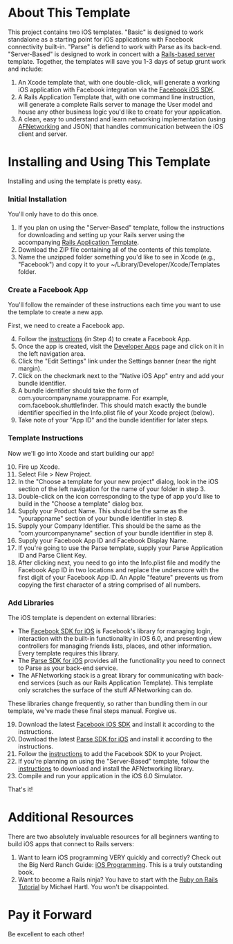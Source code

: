 # About This Template #
This project contains two iOS templates. "Basic" is designed to work standalone as a starting point for iOS applications with Facebook connectivity built-in. "Parse" is defiend to work with Parse as its back-end. "Server-Based" is designed to work in concert with a [Rails-based server](http://github.com/CoolAssPuppy/Rails_template) template. Together, the templates will save you 1-3 days of setup grunt work and include:

1. An Xcode template that, with one double-click, will generate a working iOS application with Facebook integration via the [Facebook iOS SDK](http://developers.facebook.com).
2. A Rails Application Template that, with one command line instruction, will generate a complete Rails server to manage the User model and house any other business logic you'd like to create for your application.
3. A clean, easy to understand and learn networking implementation (using [AFNetworking](https://github.com/AFNetworking/AFNetworking/wiki/Getting-Started-with-AFNetworking) and JSON) that handles communication between the iOS client and server.

# Installing and Using This Template #
Installing and using the template is pretty easy.

### Initial Installation ###
You'll only have to do this once.

1. If you plan on using the "Server-Based" template, follow the instructions for downloading and setting up your Rails server using the accompanying [Rails Application Template](http://github.com/CoolAssPuppy/Rails_template).
2. Download the ZIP file containing all of the contents of this template.
3. Name the unzipped folder something you'd like to see in Xcode (e.g., "Facebook") and copy it to your ~/Library/Developer/Xcode/Templates folder.

### Create a Facebook App ###
You'll follow the remainder of these instructions each time you want to use the template to create a new app.

First, we need to create a Facebook app.

4. Follow the [instructions](https://developers.facebook.com/docs/getting-started/facebook-sdk-for-ios/3.1/) (in Step 4) to create a Facebook App.
5. Once the app is created, visit the [Developer Apps](https://developers.facebook.com/apps) page and click on it in the left navigation area.
6. Click the "Edit Settings" link under the Settings banner (near the right margin).
7. Click on the checkmark next to the "Native iOS App" entry and add your bundle identifier.
8. A bundle identifier should take the form of com.yourcompanyname.yourappname. For example, com.facebook.shuttlefinder. This should match exactly the bundle identifier specified in the Info.plist file of your Xcode project (below).
9. Take note of your "App ID" and the bundle identifier for later steps.

### Template Instructions ###
Now we'll go into Xcode and start building our app!

10. Fire up Xcode.
12. Select File > New Project.
13. In the "Choose a template for your new project" dialog, look in the iOS section of the left navigation for the name of your folder in step 3.
14. Double-click on the icon corresponding to the type of app you'd like to build in the "Choose a template" dialog box.
14. Supply your Product Name. This should be the same as the "yourappname" section of your bundle identifier in step 8.
15. Supply your Company Identifier. This should be the same as the "com.yourcompanyname" section of your bundle identifier in step 8.
16. Supply your Facebook App ID and Facebook Display Name.
17. If you're going to use the Parse template, supply your Parse Application ID and Parse Client Key.
18. After clicking next, you need to go into the Info.plist file and modify the Facebook App ID in two locations and replace the underscore with the first digit of your Facebook App ID. An Apple "feature" prevents us from copying the first character of a string comprised of all numbers.

### Add Libraries ###
The iOS template is dependent on external libraries:

+ The [Facebook SDK for iOS](http://developers.facebook.com/ios) is Facebook's library for managing login, interaction with the built-in functionality in iOS 6.0, and presenting view controllers for managing friends lists, places, and other information. Every template requires this library.
+ The [Parse SDK for iOS](http://www.parse.com) provides all the functionality you need to connect to Parse as your back-end service.
+ The AFNetworking stack is a great library for communicating with back-end services (such as our Rails Application Template). This template only scratches the surface of the stuff AFNetworking can do.

These libraries change frequently, so rather than bundling them in our template, we've made these final steps manual. Forgive us.

19. Download the latest [Facebook iOS SDK](http://developers.facebook.com/ios) and install it according to the instructions.
20. Download the latest [Parse SDK for iOS](http://www.parse.com) and install it according to the instructions.
21. Follow the [instructions](https://developers.facebook.com/docs/getting-started/facebook-sdk-for-ios/3.1/) to add the Facebook SDK to your Project.
22. If you're planning on using the "Server-Based" template, follow the [instructions](https://github.com/AFNetworking/AFNetworking/wiki/Getting-Started-with-AFNetworking) to download and install the AFNetworking library.
23. Compile and run your application in the iOS 6.0 Simulator.

That's it!

# Additional Resources #
There are two absolutely invaluable resources for all beginners wanting to build iOS apps that connect to Rails servers:

1. Want to learn iOS programming VERY quickly and correctly? Check out the Big Nerd Ranch Guide: [iOS Programming](http://www.amazon.com/iOS-Programming-Edition-Guides-ebook/dp/B007OWBAB0/ref=kinw_dp_ke). This is a truly outstanding book.
2. Want to become a Rails ninja? You have to start with the [Ruby on Rails Tutorial](http://ruby.railstutorial.org) by Michael Hartl. You won't be disappointed.

# Pay it Forward #
Be excellent to each other!